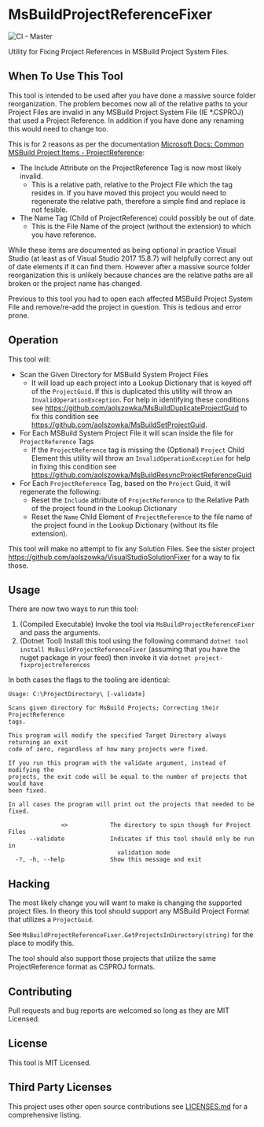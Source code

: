 # MsBuildProjectReferenceFixer
![CI - Master](https://github.com/aolszowka/MsBuildProjectReferenceFixer/workflows/CI/badge.svg?branch=master)

Utility for Fixing Project References in MSBuild Project System Files.

## When To Use This Tool
This tool is intended to be used after you have done a massive source folder reorganization. The problem becomes now all of the relative paths to your Project Files are invalid in any MSBuild Project System File (IE *.CSPROJ) that used a Project Reference. In addition if you have done any renaming this would need to change too.

This is for 2 reasons as per the documentation [Microsoft Docs: Common MSBuild Project Items - ProjectReference](https://docs.microsoft.com/en-us/visualstudio/msbuild/common-msbuild-project-items?view=vs-2017#projectreference):

* The Include Attribute on the ProjectReference Tag is now most likely invalid.
    * This is a relative path, relative to the Project File which the tag resides in. If you have moved this project you would need to regenerate the relative path, therefore a simple find and replace is not fesible.
* The Name Tag (Child of ProjectReference) could possibly be out of date.
    * This is the File Name of the project (without the extension) to which you have reference.

While these items are documented as being optional in practice Visual Studio (at least as of Visual Studio 2017 15.8.7) will helpfully correct any out of date elements if it can find them. However after a massive source folder reorganization this is unlikely because chances are the relative paths are all broken or the project name has changed.

Previous to this tool you had to open each affected MSBuild Project System File and remove/re-add the project in question. This is tedious and error prone.

## Operation
This tool will:

* Scan the Given Directory for MSBuild System Project Files
    * It will load up each project into a Lookup Dictionary that is keyed off of the `ProjectGuid`. If this is duplicated this utility will throw an `InvalidOperationException`. For help in identifying these conditions see https://github.com/aolszowka/MsBuildDuplicateProjectGuid to fix this condition see https://github.com/aolszowka/MsBuildSetProjectGuid.
* For Each MSBuild System Project File it will scan inside the file for `ProjectReference` Tags
    * If the `ProjectReference` tag is missing the (Optional) `Project` Child Element this utility will throw an `InvalidOperationException` for help in fixing this condition see https://github.com/aolszowka/MsBuildResyncProjectReferenceGuid
* For Each `ProjectReference` Tag, based on the `Project` Guid, it will regenerate the following:
    * Reset the `Include` attribute of `ProjectReference` to the Relative Path of the project found in the Lookup Dictionary
    * Reset the `Name` Child Element of `ProjectReference` to the file name of the project found in the Lookup Dictionary (without its file extension).

This tool will make no attempt to fix any Solution Files. See the sister project https://github.com/aolszowka/VisualStudioSolutionFixer for a way to fix those.

## Usage
There are now two ways to run this tool:

1. (Compiled Executable) Invoke the tool via `MsBuildProjectReferenceFixer` and pass the arguments.
2. (Dotnet Tool) Install this tool using the following command `dotnet tool install MsBuildProjectReferenceFixer` (assuming that you have the nuget package in your feed) then invoke it via `dotnet project-fixprojectreferences`

In both cases the flags to the tooling are identical:

```
Usage: C:\ProjectDirectory\ [-validate]

Scans given directory for MsBuild Projects; Correcting their ProjectReference
tags.

This program will modify the specified Target Directory always returning an exit
code of zero, regardless of how many projects were fixed.

If you run this program with the validate argument, instead of modifying the
projects, the exit code will be equal to the number of projects that would have
been fixed.

In all cases the program will print out the projects that needed to be fixed.

               <>            The directory to spin though for Project Files
      --validate             Indicates if this tool should only be run in
                               validation mode
  -?, -h, --help             Show this message and exit
```

## Hacking
The most likely change you will want to make is changing the supported project files. In theory this tool should support any MSBuild Project Format that utilizes a `ProjectGuid`.

See `MsBuildProjectReferenceFixer.GetProjectsInDirectory(string)` for the place to modify this.

The tool should also support those projects that utilize the same ProjectReference format as CSPROJ formats.

## Contributing
Pull requests and bug reports are welcomed so long as they are MIT Licensed.

## License
This tool is MIT Licensed.

## Third Party Licenses
This project uses other open source contributions see [LICENSES.md](LICENSES.md) for a comprehensive listing.
